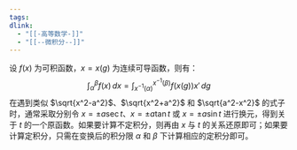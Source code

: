 ```yaml
---
tags: 
dlink:
  - "[[-高等数学-]]"
  - "[[--微积分--]]"
---
```

设 $f(x)$ 为可积函数，$x = x(g)$ 为连续可导函数，则有：
$$
\int_\alpha^\beta f(x) \, dx = \int_{x^{-1}(\alpha)}^{x^{-1}(\beta)} f(x(g)) x' \, dg
$$
在遇到类似 $\sqrt{x^2-a^2}$、$\sqrt{x^2+a^2}$ 和 $\sqrt{a^2-x^2}$ 的式子时，通常采取分别令 $x = \pm a \sec t$、$x = \pm a \tan t$ 或 $x = \pm a \sin t$ 进行换元，得到关于 $t$ 的一个原函数。如果要计算不定积分，则再由 $x$ 与 $t$ 的关系还原即可；如果要计算定积分，只需在变换后的积分限 $\alpha$ 和 $\beta$ 下计算相应的定积分即可。
